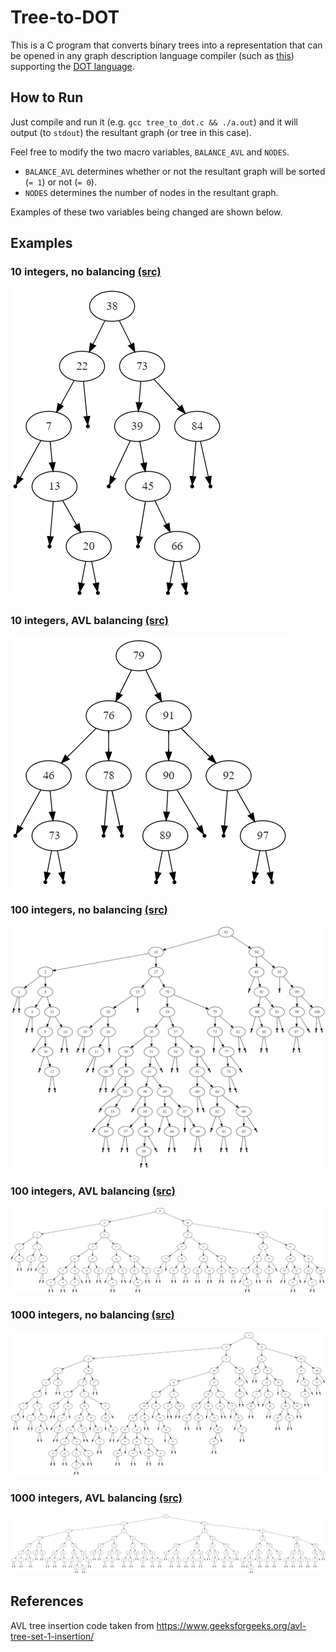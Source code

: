 # Tree-to-DOT
This is a C program that converts binary trees into a representation that can be opened in any graph description language compiler (such as [this](https://dreampuf.github.io/GraphvizOnline/)) supporting the [DOT language](https://en.wikipedia.org/wiki/DOT_(graph_description_language)).

## How to Run
Just compile and run it (e.g. `gcc tree_to_dot.c && ./a.out`) and it will output (to `stdout`) the resultant graph (or tree in this case).

Feel free to modify the two macro variables, `BALANCE_AVL` and `NODES`.
- `BALANCE_AVL` determines whether or not the resultant graph will be sorted (`= 1`) or not (`= 0`).
- `NODES` determines the number of nodes in the resultant graph.

Examples of these two variables being changed are shown below.

## Examples

### 10 integers, no balancing [(src)](https://github.com/jnguyen1098/Tree-to-DOT/blob/master/examples/10_no_balance.dot)
![img](https://raw.githubusercontent.com/jnguyen1098/Tree-to-DOT/master/examples/10_no_balance.png)

### 10 integers, AVL balancing [(src)](https://github.com/jnguyen1098/Tree-to-DOT/blob/master/examples/10_balanced.dot)
![img](https://raw.githubusercontent.com/jnguyen1098/Tree-to-DOT/master/examples/10_balanced.png)

### 100 integers, no balancing [(src)](https://github.com/jnguyen1098/Tree-to-DOT/blob/master/examples/100_no_balance.dot)
![img](https://raw.githubusercontent.com/jnguyen1098/Tree-to-DOT/master/examples/100_no_balance.png)

### 100 integers, AVL balancing [(src)](https://github.com/jnguyen1098/Tree-to-DOT/blob/master/examples/100_balanced.dot)
![img](https://raw.githubusercontent.com/jnguyen1098/Tree-to-DOT/master/examples/100_balanced.png)

### 1000 integers, no balancing [(src)](https://github.com/jnguyen1098/Tree-to-DOT/blob/master/examples/1000_no_balance.dot)
![img](https://raw.githubusercontent.com/jnguyen1098/Tree-to-DOT/master/examples/1000_no_balance.png)

### 1000 integers, AVL balancing [(src)](https://github.com/jnguyen1098/Tree-to-DOT/blob/master/examples/1000_balanced.dot)
![img](https://raw.githubusercontent.com/jnguyen1098/Tree-to-DOT/master/examples/1000_balanced.png)

## References
AVL tree insertion code taken from https://www.geeksforgeeks.org/avl-tree-set-1-insertion/